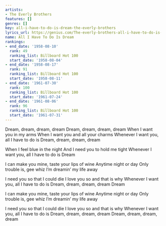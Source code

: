 ```yaml
---
artists:
- The Everly Brothers
features: []
genres: []
key: all-i-have-to-do-is-dream-the-everly-brothers
lyrics_url: https://genius.com/The-everly-brothers-all-i-have-to-do-is-dream-lyrics
name: All I Have To Do Is Dream
rankings:
- end_date: '1958-08-10'
  rank: 49
  ranking_list: Billboard Hot 100
  start_date: '1958-08-04'
- end_date: '1958-08-17'
  rank: 91
  ranking_list: Billboard Hot 100
  start_date: '1958-08-11'
- end_date: '1961-07-30'
  rank: 100
  ranking_list: Billboard Hot 100
  start_date: '1961-07-24'
- end_date: '1961-08-06'
  rank: 96
  ranking_list: Billboard Hot 100
  start_date: '1961-07-31'
---
```

Dream, dream, dream, dream
Dream, dream, dream, dream
When I want you in my arms
When I want you and all your charms
Whenever I want you, all I have to do is
Dream, dream, dream, dream

When I feel blue in the night
And I need you to hold me tight
Whenever I want you, all I have to do is
Dream

I can make you mine, taste your lips of wine
Anytime night or day
Only trouble is, gee whiz
I’m dreamin’ my life away

I need you so that I could die
I love you so and that is why
Whenever I want you, all I have to do is
Dream, dream, dream, dream
Dream

I can make you mine, taste your lips of wine
Anytime night or day
Only trouble is, gee whiz
I’m dreamin’ my life away

I need you so that I could die
I love you so and that is why
Whenever I want you, all I have to do is
Dream, dream, dream, dream
Dream, dream, dream, dream
